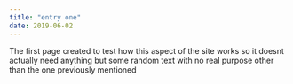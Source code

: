 ```yaml
---
title: "entry one"
date: 2019-06-02
---
```


The first page created to test how this aspect of the site works so it doesnt actually need anything but some random text with no real purpose other than the one previously mentioned
